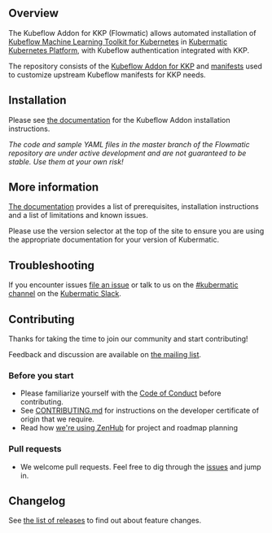 ## Overview

The Kubeflow Addon for KKP (Flowmatic) allows automated installation of [Kubeflow Machine Learning Toolkit for Kubernetes][20]
in [Kubermatic Kubernetes Platform][21], with Kubeflow authentication integrated with KKP.

The repository consists of the [Kubeflow Addon for KKP](addon) and [manifests](manifests) used to customize
upstream Kubeflow manifests for KKP needs.

## Installation

Please see [the documentation][22] for the Kubeflow Addon installation instructions.

_The code and sample YAML files in the master branch of the Flowmatic repository are under active development and are not guaranteed to be stable. Use them at your own risk!_

## More information

[The documentation][22] provides a list of prerequisites, installation instructions and a list of limitations and known issues.

Please use the version selector at the top of the site to ensure you are using the appropriate documentation for your version of Kubermatic.

## Troubleshooting

If you encounter issues [file an issue][1] or talk to us on the [#kubermatic channel][12] on the [Kubermatic Slack][15].

## Contributing

Thanks for taking the time to join our community and start contributing!

Feedback and discussion are available on [the mailing list][11].

### Before you start

* Please familiarize yourself with the [Code of Conduct][4] before contributing.
* See [CONTRIBUTING.md][2] for instructions on the developer certificate of origin that we require.
* Read how [we're using ZenHub][13] for project and roadmap planning

### Pull requests

* We welcome pull requests. Feel free to dig through the [issues][1] and jump in.

## Changelog

See [the list of releases][3] to find out about feature changes.

[1]: https://github.com/kubermatic/flowmatic/issues
[2]: https://github.com/kubermatic/flowmatic/blob/master/CONTRIBUTING.md
[3]: https://github.com/kubermatic/flowmatic/releases
[4]: https://github.com/kubermatic/flowmatic/blob/master/CODE_OF_CONDUCT.md

[11]: https://groups.google.com/forum/#!forum/kubermatic-dev
[12]: https://kubermatic.slack.com/messages/kubermatic
[13]: https://github.com/kubermatic/flowmatic/blob/master/Zenhub.md
[15]: http://slack.kubermatic.io/

[20]: https://www.kubeflow.org/
[21]: https://github.com/kubermatic/kubermatic
[22]: https://docs.kubermatic.com/kubermatic/master/advanced/addons/kubeflow/
